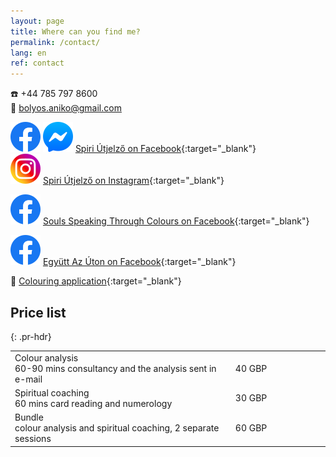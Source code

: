 ```yaml
---
layout: page
title: Where can you find me?
permalink: /contact/
lang: en
ref: contact
---
```


☎️ +44 785 797 8600 <br/>
📧 bolyos.aniko@gmail.com

<img id="fb-logo" src="/assets/img/facebook_logo_icon.png" /> <img id="msgr-logo" src="/assets/img/facebook_messenger_logo_icon.png" /> [Spiri Útjelző on Facebook](https://www.facebook.com/spiriutjelzo){:target="_blank"} <br/>
<img id="insta-logo" src="/assets/img/instagram_logo_icon.png" /> [Spiri Útjelző on Instagram](https://www.instagram.com/spiriutjelzo/){:target="_blank"}

<img id="fb-logo" src="/assets/img/facebook_logo_icon.png" /> [Souls Speaking Through Colours on Facebook](https://www.facebook.com/groups/757856385823199/){:target="_blank"}<br/>

<img id="fb-logo" src="/assets/img/facebook_logo_icon.png" /> [Együtt Az Úton on Facebook](https://www.facebook.com/egyuttazuton){:target="_blank"}<br/>

🌈 [Colouring application](http://apps.bolyosaniko.com/coloring){:target="_blank"}

## Price list
{: .pr-hdr}

<table class="pr-table">
    <colgroup>
        <col width="70%" />
        <col width="30%" />
    </colgroup>
    <tbody>
        <tr>
            <td markdown="span"><span class="pr-title">Colour analysis</span><br/><span class="pr-desc">60-90 mins consultancy and the analysis sent in e-mail</span></td>
            <td markdown="span" class="pr-price">40 GBP</td>
        </tr>
        <tr>
            <td markdown="span"><span class="pr-title">Spiritual coaching</span><br/><span class="pr-desc">60 mins card reading and numerology</span></td>
            <td markdown="span" class="pr-price">30 GBP</td>
        </tr>
        <tr>
            <td markdown="span"><span class="pr-title">Bundle</span><br/><span class="pr-desc">colour analysis and spiritual coaching, 2 separate sessions</span></td>
            <td markdown="span" class="pr-price">60 GBP</td>
        </tr>
    </tbody>
</table>
